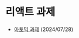 # 리액트 과제

- <a href="https://github.com/JubiJung/react-homework/tree/main/atomic-homework#readme">아토믹 과제</a> (2024/07/28)

